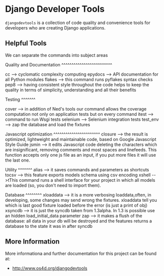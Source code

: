 Django Developer Tools
=======================

`djangodevtools` is a collection of code quality and convenience tools for developers who are creating Django applications.

Helpful Tools
-------------

We can separate the commands into subject areas

Quality and Documentation
^^^^^^^^^^^^^^^^^^^^^^^^^

cc --> cyclomatic complexity computing
epydocs --> API documentation for all Python modules
flakes --> this command runs pyflakes syntax checks
pep8 --> having consistent style throughout the code helps to keep the quality in terms of simplicity, understanding and all their benefits

Testing
^^^^^^^

cover --> in addition of Ned's tools our command allows the coverage computation not only on application tests but on every command
itest --> command to run Wsgi tests
selenium --> Selenium integration tests
test_env --> zap the database and load the fixtures

Javascript optimization
^^^^^^^^^^^^^^^^^^^^^^^
closure --> the result is optimized, lightweight and maintainable code, based on Google Javascript Style Guide
jsmin --> it edits Javascript code deleting the characters which are insignificant, removing comments and most spaces and linefeeds. This function accepts only one js file as an input, if you put more files it will use the last one.

Utility
^^^^^^^
alias --> it saves commands and parameters as shortcuts
tocsv --> this feature exports models schema using csv encoding
xshell -->tThis command runs a shell interface for your project in which all models are loaded (so, you don't need to import them).

Database
^^^^^^^^
xloaddata --> it is a more verbosing loaddata,often, in developing, some changes may send wrong the fixtures. xloaddata tell you which is last good fixture loaded before the error (is just a print of obj)
xsyncdb --> it is just the syncdb taken from 1.3alpha. In 1.3 is possible use an hidden load_initial_data parameter
zap --> it makes a flush of the database: all data in your db will be destroyed and the features returns a database to the state it was in after syncdb


More Information
----------------

More informationa and further documentation for this project can be found at:

  - http://www.os4d.org/djangodevtools

